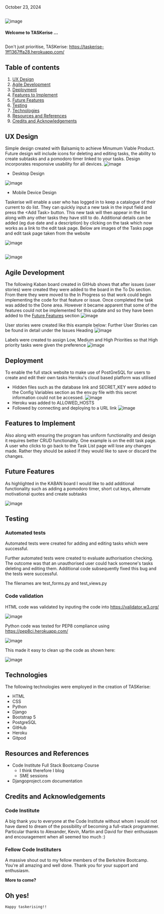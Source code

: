 October 23, 2024                  
##
![image](https://github.com/user-attachments/assets/c8782068-f3e1-4d4e-a4b2-6284b20ea582)

#### Welcome to TASKerise ...
##
Don't just prioritise, TASKerise:  https://taskerise-1ff1367ffa28.herokuapp.com/ 

## Table of contents
1. [UX Design](#ux-design)
2. [Agile Development](#agile-development)
3. [Deployment](#deployment)
4. [Features to Implement](#features-to-implement)
5. [Future Features](#future-features)
6. [Testing](#testing)
7. [Technologies](#technologies)
8. [Resources and References](#resources-and-references)
9. [Credits and Acknowledgements](#credits-and-acknowledgements)

##
## UX Design
Simple design created with Balsamiq to achieve Minumum Viable Product.  Future design will include icons for deleting and editing tasks, the ability to create subtasks and a pomodoro timer linked to your tasks.  Design incorporates responsive usability for all devices.
![image](https://github.com/user-attachments/assets/52747f73-8afb-4482-978a-5186ee0248fc)
- Desktop Design

![image](https://github.com/user-attachments/assets/a1d63185-670b-4606-ba57-2e021ad51d7b)
- Mobile Device Design

Taskerise will enable a user who has logged in to keep a catalogue of their current to do list.  They can quickly input a new task in the input field and press the <Add <Add Task>Task> button.  This new task will then appear in the list along with any other tasks they have still to do.  Additional details can be added (eg due date and a description) by clicking on the task which now works as a link to the edit task page.  Below are images of the Tasks page and edit task page taken from the website

![image](https://github.com/user-attachments/assets/4e03237c-cb29-4b09-8470-691fcd87cc8e)

## 

![image](https://github.com/user-attachments/assets/d3b17af0-a69c-4210-85d2-57f54e3044eb)


##
## Agile Development
The following Kaban board created in GitHub shows that after issues (user stories) were created they were added to the board in the To Do section.  From there they were moved to the In Progress so that work could begin implementing the code for that feature or issue.  Once completed the task was added to the Done area.  However it became apparent that some of the features could not be implemented for this update and so they have been added to the [Future Features](#future-features) section 
![image](https://github.com/user-attachments/assets/b4452532-3161-4dd4-b60d-5075f9c173d3)

User stories were created like this example below:  Further User Stories can be found in detail under the Issues Heading
![image](https://github.com/user-attachments/assets/5da92563-ac4f-4cd4-a5e3-c3088c5adbc4)

Labels were created to assign Low, Medium and High Priorities so that High priority tasks were given the preference
![image](https://github.com/user-attachments/assets/259c3e59-4400-4ca3-a34b-13d703d05bb0)


##  
## Deployment
To enable the full stack website to make use of PostGreSQL for users to create and edit their own tasks Heroku's cloud based platform was utilised
- Hidden files such as the database link and SECRET_KEY were added to the Config Variables section as the env.py file with this secret information could not be accessed.
![image](https://github.com/user-attachments/assets/423f8a66-2e59-479d-a26f-8df6d1ad19de)
- Heroku was added to ALLOWED_HOSTS
- Followed by connecting and deploying to a URL link
![image](https://github.com/user-attachments/assets/d1c51315-d004-415c-a6df-d98a7e18132e)
##
## Features to Implement
Also along with ensuring the program has uniform functionality and design it requires better CRUD functionality.  One example is on the edit task page.  A user who clicks to go back to the Task List page will lose any changes made.  Rather they should be asked if they would like to save or discard the changes.
##
## Future Features
As highlighted in the KABAN board I would like to add additional functionality such as adding a pomodoro timer, short cut keys, alternate motivational quotes and create subtasks

![image](https://github.com/user-attachments/assets/7b39b9dd-278e-4ba1-8fe2-76b7eb6cd0ea)
##
## Testing
### Automated tests
Automated tests were created for adding and editing tasks which were successful.

Further automated tests were created to evaluate authorisation checking.  The outcome was that an unauthorised user could hack someone's tasks deleting and editing them.  Additional code subsequently fixed this bug and the tests were successful.

The filenames are test_forms.py and test_views.py

### Code validation
HTML code was validated by inputing the code into https://validator.w3.org/

![image](https://github.com/user-attachments/assets/4f81de9e-ecef-4f3e-9003-1884a33f6a5a)

Python code was tested for PEP8 compliance using https://pep8ci.herokuapp.com/

![image](https://github.com/user-attachments/assets/87dd9024-743d-4041-9d21-2c94709745ca)

This made it easy to clean up the code as shown here:

![image](https://github.com/user-attachments/assets/05f50490-ea41-498b-962a-fd172e9cf9e1)

##
## Technologies
The following technologies were employed in the creation of TASKerise:
- HTML
- CSS
- Python
- Django
- Bootstrap 5 
- PostgreSQL
- GitHub
- Heroku
- Gitpod
##
## Resources and References
- Code Institute Full Stack Bootcamp Course
  - I think therefore I blog
  - SME sessions
- Djangoproject.com documentation
##
## Credits and Acknowledgements
### Code Institute
A big thank you to everyone at the Code Institute without whom I would not have dared to dream of the possibility of becoming a full-stack programmer.
Particular thanks to Alexander, Kevin, Martin and David for their enthusiasm and encouragement when all seemed too much :)
### Fellow Code Instituters
A massive shout out to my fellow members of the Berkshire Bootcamp.  You're all amazing and well done.  Thank you for your support and enthusiasm.

**More to come?**

Oh yes! 
---

`Happy taskerising!!`
